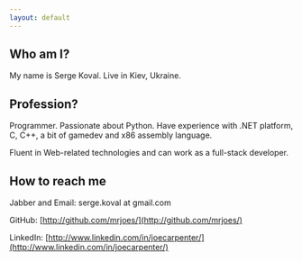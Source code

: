 ```yaml
---
layout: default
---
```


Who am I?
---------

My name is Serge Koval. Live in Kiev, Ukraine.

Profession?
-----------

Programmer. Passionate about Python. Have experience with .NET platform, C, C++, a bit of gamedev and x86 assembly language.

Fluent in Web-related technologies and can work as a full-stack developer.

How to reach me
---------------

Jabber and Email: serge.koval at gmail.com

GitHub: [http://github.com/mrjoes/](http://github.com/mrjoes/)

LinkedIn: [http://www.linkedin.com/in/joecarpenter/](http://www.linkedin.com/in/joecarpenter/)

